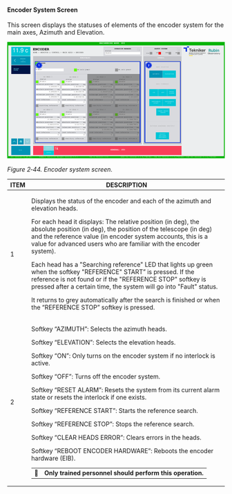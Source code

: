 #### Encoder System Screen

This screen displays the statuses of elements of the encoder system for the main axes, Azimuth and Elevation.

![](../Resources/media/image60.png)

*Figure 2‑44. Encoder system screen.*

<table>
<colgroup>
<col style="width: 13<col style="width: 86</colgroup>
<thead>
<tr class="header">
<th>ITEM</th>
<th>DESCRIPTION</th>
</tr>
</thead>
<tbody>
<tr class="odd">
<td>1</td>
<td><p>Displays the status of the encoder and each of the azimuth and elevation heads.</p>
<p>For each head it displays: The relative position (in deg), the absolute position (in deg), the position of the telescope (in
deg) and the reference value (in encoder system accounts, this is a value for advanced users who are familiar with the
encoder system).</p>
<p>Each head has a "Searching reference" LED that lights up green when the softkey "REFERENCE"
START” is pressed. If the reference is not found or if the "REFERENCE STOP" softkey is pressed after a certain time,
the system will go into "Fault" status.</p>
<p>It returns to grey automatically after the search is finished or when the “REFERENCE STOP” softkey is pressed.</p></td>
</tr>
<tr class="even">
<td>2</td>
<td><p>Softkey “AZIMUTH”: Selects the azimuth heads.</p>
<p>Softkey “ELEVATION”: Selects the elevation heads.</p>
<p>Softkey “ON”: Only turns on the encoder system if no interlock is active.</p>
<p>Softkey “OFF”: Turns off the encoder system.</p>
<p>Softkey “RESET ALARM”: Resets the system from its current alarm state or resets the
interlock if one exists.</p>
<p>Softkey “REFERENCE START”: Starts the reference search.</p>
<p>Softkey “REFERENCE STOP”: Stops the reference search.</p>
<p>Softkey “CLEAR HEADS ERROR”: Clears errors in the heads.</p>
<p>Softkey “REBOOT ENCODER HARDWARE”: Reboots the encoder hardware (EIB).</p>
<table>
<colgroup>
<col style="width: 10<col style="width: 89</colgroup>
<tbody>
<tr class="odd">
<td>🛑</td>
<td><b>Only trained personnel should perform this operation.</b></td>
</tr>
</tbody>
</table></td>
</tr>
</tbody>
</table>

